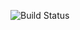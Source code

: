 ![Build Status](https://codebuild.us-west-2.amazonaws.com/badges?uuid=eyJlbmNyeXB0ZWREYXRhIjoibUNiVnZITkNKNWQzdnlNSGNSd0ptdUpBY1lIVE5WVk5vcnVOZDhsWDRHT1J1SGJLTXF3WmplbHBoNjVFNUN1RFBHWkQwSzNqcWY3NVd6MmpEQVRIeDJvPSIsIml2UGFyYW1ldGVyU3BlYyI6ImwrQmJkRGgzNmJFdktib20iLCJtYXRlcmlhbFNldFNlcmlhbCI6MX0%3D&branch=develop)
